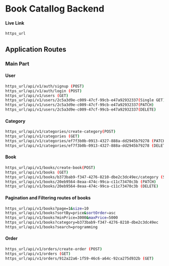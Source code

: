 # Book Catallog Backend

#### Live Link

```bash
https_url
```

## Application Routes

### Main Part

#### User

```bash
https_url/api/v1/auth/signup (POST)
https_url/api/v1/auth/login (POST)
https_url/api/v1/users (GET)
https_url/api/v1/users/2c5a3d9e-c009-47cf-99cb-e47a92932337(Single GET)
https_url/api/v1/users/2c5a3d9e-c009-47cf-99cb-e47a92932337(PATCH)
https_url/api/v1/users/2c5a3d9e-c009-47cf-99cb-e47a92932337(DELETE)
```

#### Category

```bash
https_url/api/v1/categories/create-category(POST)
https_url/api/v1/categories (GET)
https_url/api/v1/categories/ef7f3b0b-0913-4327-888a-dd2945b79278 (PATCH)
https_url/api/v1/categories/ef7f3b0b-0913-4327-888a-dd2945b79278 (DELETE)

```

#### Book

```bash
https_url/api/v1/books/create-book(POST)
https_url/api/v1/books (GET)
https_url/api/v1/books/b373bab9-f347-4276-8210-dbe2c3dc49ec/category (Single GET)
https_url/api/v1/books/20eb9564-8eaa-474c-99ca-c11c73470c3b (PATCH)
https_url/api/v1/books/20eb9564-8eaa-474c-99ca-c11c73470c3b (DELETE)

```

#### Pagination and Filtering routes of books

```bash
https_url/api/v1/books?page=1&size=10
https_url/api/v1/books?sortBy=price&sortOrder=asc
https_url/api/v1/books?minPrice=3000&maxPrice=5000
https_url/api/v1/books?category=b373bab9-f347-4276-8210-dbe2c3dc49ec
https_url/api/v1/books?search=programming
```

#### Order

```bash
https_url/api/v1/orders/create-order (POST)
https_url/api/v1/orders (GET)
https_url/api/v1/orders/912a22a6-1f59-46c6-a64c-92ca275d932b (GET)
```
